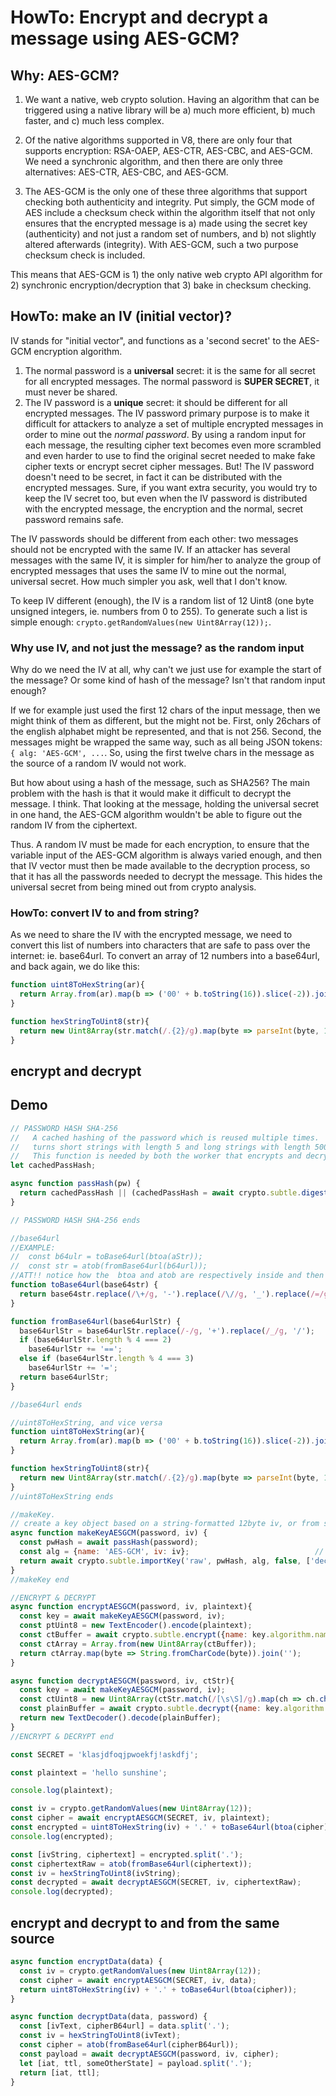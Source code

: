 # HowTo: Encrypt and decrypt a message using AES-GCM?

## Why: AES-GCM?

1. We want a native, web crypto solution. Having an algorithm that can be triggered using a native library will be a) much more efficient, b) much faster, and c) much less complex.

2. Of the native algorithms supported in V8, there are only four that supports encryption: RSA-OAEP, AES-CTR, AES-CBC, and AES-GCM. We need a synchronic algorithm, and then there are only three alternatives: AES-CTR, AES-CBC, and AES-GCM.

3. The AES-GCM is the only one of these three algorithms that support checking both authenticity and integrity. Put simply, the GCM mode of AES include a checksum check within the algorithm itself that not only ensures that the encrypted message is a) made using the secret key (authenticity) and not just a random set of numbers, and b) not slightly altered afterwards (integrity). With AES-GCM, such a two purpose checksum check is included.

This means that AES-GCM is 1) the only native web crypto API algorithm for 2) synchronic encryption/decryption that 3) bake in checksum checking.   

## HowTo: make an IV (initial vector)?

IV stands for "initial vector", and functions as a 'second secret' to the AES-GCM encryption algorithm.

1. The normal password is a **universal** secret: it is the same for all secret for all encrypted messages. The normal password is **SUPER SECRET**, it must never be shared.
2. The IV password is a **unique** secret: it should be different for all encrypted messages. The IV password primary purpose is to make it difficult for attackers to analyze a set of multiple encrypted messages in order to mine out the *normal password*. By using a random input for each message, the resulting cipher text becomes even more scrambled and even harder to use to find the original secret needed to make fake cipher texts or encrypt secret cipher messages. But! The IV password doesn't need to be secret, in fact it can be distributed with the encrypted messages. Sure, if you want extra security, you would try to keep the IV secret too, but even when the IV password is distributed with the encrypted message, the encryption and the normal, secret password remains safe.

The IV passwords should be different from each other: two messages should not be encrypted with the same IV. If an attacker has several messages with the same IV, it is simpler for him/her to analyze the group of encrypted messages that uses the same IV to mine out the normal, universal secret. How much simpler you ask, well that I don't know.

To keep IV different (enough), the IV is a random list of 12 Uint8 (one byte unsigned integers, ie. numbers from 0 to 255). To generate such a list is simple enough: `crypto.getRandomValues(new Uint8Array(12));`.

### Why use IV, and not just the message? as the random input

Why do we need the IV at all, why can't we just use for example the start of the message? Or some kind of hash of the message? Isn't that random input enough?

If we for example just used the first 12 chars of the input message, then we might think of them as different, but the might not be. First, only 26chars of the english alphabet might be represented, and that is not 256. Second, the messages might be wrapped the same way, such as all being JSON tokens: `{ alg: 'AES-GCM', ...`. So, using the first twelve chars in the message as the source of a random IV would not work.

But how about using a hash of the message, such as SHA256? The main problem with the hash is that it would make it difficult to decrypt the message. I think. That looking at the message, holding the universal secret in one hand, the AES-GCM algorithm wouldn't be able to figure out the random IV from the ciphertext.

Thus. A random IV must be made for each encryption, to ensure that the variable input of the AES-GCM algorithm is always varied enough, and then that IV vector must then be made available to the decryption process, so that it has all the passwords needed to decrypt the message. This hides the universal secret from being mined out from crypto analysis.

### HowTo: convert IV to and from string?

As we need to share the IV with the encrypted message, we need to convert this list of numbers into characters that are safe to pass over the internet: ie. base64url. To convert an array of 12 numbers into a base64url, and back again, we do like this:
```javascript
function uint8ToHexString(ar){
  return Array.from(ar).map(b => ('00' + b.toString(16)).slice(-2)).join('');
}

function hexStringToUint8(str){
  return new Uint8Array(str.match(/.{2}/g).map(byte => parseInt(byte, 16)));
}
```   


## encrypt and decrypt



## Demo

```javascript
// PASSWORD HASH SHA-256
//   A cached hashing of the password which is reused multiple times.
//   turns short strings with length 5 and long strings with length 500 into hash strings always 256 long.
//   This function is needed by both the worker that encrypts and decrypts the message.
let cachedPassHash;

async function passHash(pw) {
  return cachedPassHash || (cachedPassHash = await crypto.subtle.digest('SHA-256', new TextEncoder().encode(pw)));
}

// PASSWORD HASH SHA-256 ends

//base64url
//EXAMPLE:
//  const b64ulr = toBase64url(btoa(aStr));
//  const str = atob(fromBase64url(b64url));
//ATT!! notice how the  btoa and atob are respectively inside and then outside the base64url functions.
function toBase64url(base64str) {
  return base64str.replace(/\+/g, '-').replace(/\//g, '_').replace(/=/g, '');
}

function fromBase64url(base64urlStr) {
  base64urlStr = base64urlStr.replace(/-/g, '+').replace(/_/g, '/');
  if (base64urlStr.length % 4 === 2)
    base64urlStr += '==';
  else if (base64urlStr.length % 4 === 3)
    base64urlStr += '=';
  return base64urlStr;
}

//base64url ends

//uint8ToHexString, and vice versa
function uint8ToHexString(ar){
  return Array.from(ar).map(b => ('00' + b.toString(16)).slice(-2)).join('');
}

function hexStringToUint8(str){
  return new Uint8Array(str.match(/.{2}/g).map(byte => parseInt(byte, 16)));
}
//uint8ToHexString ends

//makeKey.
// create a key object based on a string-formatted 12byte iv, or from scratch.
async function makeKeyAESGCM(password, iv) {
  const pwHash = await passHash(password);
  const alg = {name: 'AES-GCM', iv: iv};                            // specify algorithm to use
  return await crypto.subtle.importKey('raw', pwHash, alg, false, ['decrypt', 'encrypt']);  // use pw to generate key
}
//makeKey end

//ENCRYPT & DECRYPT
async function encryptAESGCM(password, iv, plaintext){
  const key = await makeKeyAESGCM(password, iv);
  const ptUint8 = new TextEncoder().encode(plaintext);                               // encode plaintext as UTF-8
  const ctBuffer = await crypto.subtle.encrypt({name: key.algorithm.name, iv: iv}, key, ptUint8);                   // encrypt plaintext using key
  const ctArray = Array.from(new Uint8Array(ctBuffer));                              // ciphertext as byte array
  return ctArray.map(byte => String.fromCharCode(byte)).join('');             // ciphertext as string
}

async function decryptAESGCM(password, iv, ctStr){
  const key = await makeKeyAESGCM(password, iv);
  const ctUint8 = new Uint8Array(ctStr.match(/[\s\S]/g).map(ch => ch.charCodeAt(0))); // ciphertext as Uint8Array
  const plainBuffer = await crypto.subtle.decrypt({name: key.algorithm.name, iv: iv}, key, ctUint8);                 // decrypt ciphertext using key
  return new TextDecoder().decode(plainBuffer);                                       // return the plaintext
}
//ENCRYPT & DECRYPT end

const SECRET = 'klasjdfoqjpwoekfj!askdfj';

const plaintext = 'hello sunshine';

console.log(plaintext);

const iv = crypto.getRandomValues(new Uint8Array(12));
const cipher = await encryptAESGCM(SECRET, iv, plaintext);
const encrypted = uint8ToHexString(iv) + '.' + toBase64url(btoa(cipher));
console.log(encrypted);

const [ivString, ciphertext] = encrypted.split('.');
const ciphertextRaw = atob(fromBase64url(ciphertext));
const iv = hexStringToUint8(ivString);
const decrypted = await decryptAESGCM(SECRET, iv, ciphertextRaw);
console.log(decrypted);
```

## encrypt and decrypt to and from the same source

```javascript
async function encryptData(data) {
  const iv = crypto.getRandomValues(new Uint8Array(12));
  const cipher = await encryptAESGCM(SECRET, iv, data);
  return uint8ToHexString(iv) + '.' + toBase64url(btoa(cipher));
}

async function decryptData(data, password) {
  const [ivText, cipherB64url] = data.split('.');
  const iv = hexStringToUint8(ivText);
  const cipher = atob(fromBase64url(cipherB64url));
  const payload = await decryptAESGCM(password, iv, cipher);
  let [iat, ttl, someOtherState] = payload.split('.');
  return [iat, ttl];
}
```